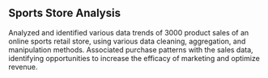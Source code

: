 ## Sports Store Analysis
 
Analyzed and identified various data trends of 3000 product sales of an online sports retail store, using various data cleaning, aggregation, and manipulation methods. Associated purchase patterns with the sales data, identifying opportunities to increase the efficacy of marketing and optimize revenue.
